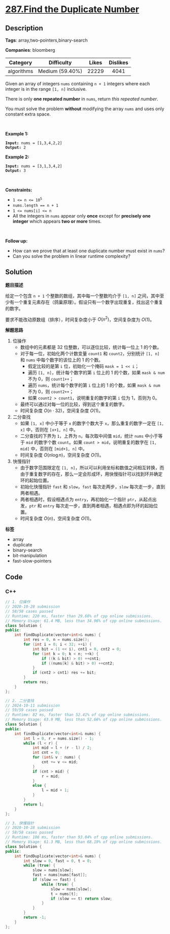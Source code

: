 # [287.Find the Duplicate Number](https://leetcode.com/problems/find-the-duplicate-number/description/)

## Description

**Tags**: array,two-pointers,binary-search

**Companies**: bloomberg

|  Category  |   Difficulty    | Likes | Dislikes |
| :--------: | :-------------: | :---: | :------: |
| algorithms | Medium (59.40%) | 22229 |   4041   |

<p>Given an array of integers <code>nums</code> containing&nbsp;<code>n + 1</code> integers where each integer is in the range <code>[1, n]</code> inclusive.</p>
<p>There is only <strong>one repeated number</strong> in <code>nums</code>, return <em>this&nbsp;repeated&nbsp;number</em>.</p>
<p>You must solve the problem <strong>without</strong> modifying the array <code>nums</code>&nbsp;and uses only constant extra space.</p>
<p>&nbsp;</p>
<p><strong class="example">Example 1:</strong></p>
<pre><code><strong>Input:</strong> nums = [1,3,4,2,2]
<strong>Output:</strong> 2</code></pre>
<p><strong class="example">Example 2:</strong></p>
<pre><code><strong>Input:</strong> nums = [3,1,3,4,2]
<strong>Output:</strong> 3</code></pre>
<p>&nbsp;</p>
<p><strong>Constraints:</strong></p>
<ul>
  <li><code>1 &lt;= n &lt;= 10<sup>5</sup></code></li>
  <li><code>nums.length == n + 1</code></li>
  <li><code>1 &lt;= nums[i] &lt;= n</code></li>
  <li>All the integers in <code>nums</code> appear only <strong>once</strong> except for <strong>precisely one integer</strong> which appears <strong>two or more</strong> times.</li>
</ul>
<p>&nbsp;</p>
<p><b>Follow up:</b></p>
<ul>
  <li>How can we prove that at least one duplicate number must exist in <code>nums</code>?</li>
  <li>Can you solve the problem in linear runtime complexity?</li>
</ul>

## Solution

**题目描述**

给定一个包含 `n + 1` 个整数的数组，其中每一个整数均介于 `[1, n]` 之间，其中至少有一个重复元素存在（鸽巢原理）。假设只有一个数字出现重复，找出这个重复的数字。

要求不能改动原数组（排序），时间复杂度小于 $O(n^2)$，空间复杂度为 $O(1)$。

**解题思路**

1. 位操作
   - 数组中的元素都是 32 位整数，可以逐位比较，统计每一位上 1 的个数。
   - 对于每一位，初始化两个计数变量 `count1` 和 `count2`，分别统计 `[1, n]` 和 `nums` 中每个数字的该位上的 1 的个数。
     - 假定比较的是第 `i` 位，初始化一个掩码 `mask = 1 << i`；
     - 遍历 `[1, n]`，统计每个数字的第 `i` 位上的 1 的个数，如果 `mask & num` 不为 0，则 `count1++`；
     - 遍历 `nums`，统计每个数字的第 `i` 位上的 1 的个数，如果 `mask & num` 不为 0，则 `count2++`；
     - 如果 `count2 > count1`，说明重复的数字的第 `i` 位为 1，否则为 0。
   - 最终可以通过对每一位的比较，得到这个重复的数字。
   - 时间复杂度 $O(n \cdot 32)$，空间复杂度 $O(1)$。
2. 二分查找
   - 如果 `[1, x]` 中小于等于 `x` 的数字个数大于 `x`，那么重复的数字一定在 `[1, x]` 中，否则在 `[x+1, n]` 中。
   - 二分查找的下界为 `1`，上界为 `n`，每次取中间值 `mid`，统计 `nums` 中小于等于 `mid` 的数字个数 `count`。如果 `count > mid`，说明重复的数字在 `[1, mid]` 中，否则在 `[mid+1, n]` 中。
   - 时间复杂度 $O(n \log n)$，空间复杂度 $O(1)$。
3. 快慢指针
   - 由于数字范围限定在 `[1, n]`，所以可以利用坐标和数值之间相互转换，而由于重复数字的存在，那么一定会形成环，用快慢指针可以找到环并确定环的起始位置。
   - 初始化快慢指针 `fast` 和 `slow`，`fast` 每次走两步，`slow` 每次走一步，直到两者相遇。
   - 两者相遇时，假设相遇点为 `entry`，再初始化一个指针 `ptr`，从起点出发，`ptr` 和 `entry` 每次走一步，直到两者相遇，相遇点即为环的起始位置。
   - 时间复杂度 $O(n)$，空间复杂度 $O(1)$。

**标签**

- array
- duplicate
- binary-search
- bit-manipulation
- fast-slow-pointers

<!-- code start -->
## Code

### C++

```cpp
// 1. 位操作
// 2020-10-28 submission
// 58/58 cases passed
// Runtime: 220 ms, faster than 29.66% of cpp online submissions.
// Memory Usage: 61.4 MB, less than 34.96% of cpp online submissions.
class Solution {
public:
    int findDuplicate(vector<int>& nums) {
        int res = 0, n = nums.size();
        for (int i = 0; i < 32; ++i) {
            int bit = (1 << i), cnt1 = 0, cnt2 = 0;
            for (int k = 0; k < n; ++k) {
                if ((k & bit) > 0) ++cnt1;
                if ((nums[k] & bit) > 0) ++cnt2;
            }
            if (cnt2 > cnt1) res += bit;
        }
        return res;
    }
};
```

```cpp
// 2. 二分查找
// 2024-10-11 submission
// 59/59 cases passed
// Runtime: 82 ms, faster than 52.41% of cpp online submissions.
// Memory Usage: 63.9 MB, less than 52.66% of cpp online submissions.
class Solution {
public:
    int findDuplicate(vector<int>& nums) {
        int l = 0, r = nums.size() - 1;
        while (l < r) {
            int mid = l + (r - l) / 2;
            int cnt = 0;
            for (int& v : nums) {
                cnt += v <= mid;
            }
            if (cnt > mid) {
                r = mid;
            }
            else {
                l = mid + 1;
            }
        }
        return l;
    }
};
```

```cpp
// 3. 快慢指针
// 2020-10-28 submission
// 58/58 cases passed
// Runtime: 106 ms, faster than 93.04% of cpp online submissions.
// Memory Usage: 61.3 MB, less than 68.19% of cpp online submissions.
class Solution {
public:
    int findDuplicate(vector<int>& nums) {
        int slow = 0, fast = 0, t = 0;
        while (true) {
            slow = nums[slow];
            fast = nums[nums[fast]];
            if (slow == fast) {
                while (true) {
                    slow = nums[slow];
                    t = nums[t];
                    if (slow == t) return slow;
                }
            }
        }
        return -1;
    }
};
```

<!-- code end -->
